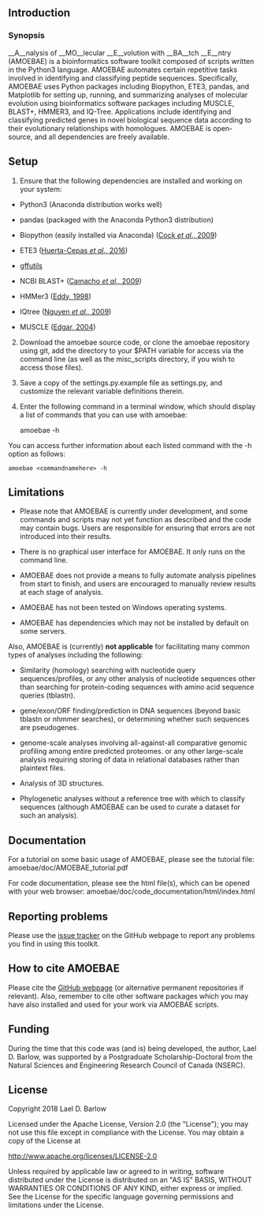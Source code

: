 

## Introduction

### Synopsis 
__A__nalysis of __MO__lecular __E__volution with __BA__tch __E__ntry (AMOEBAE)
is a bioinformatics software toolkit composed of scripts written in the Python3
language. AMOEBAE automates certain repetitive tasks involved in identifying
and classifying peptide sequences. Specifically, AMOEBAE uses Python
packages including Biopython, ETE3, pandas, and Matplotlib for setting up,
running, and summarizing analyses of molecular evolution using bioinformatics
software packages including MUSCLE, BLAST+, HMMER3, and IQ-Tree.  Applications
include identifying and classifying predicted genes in novel biological
sequence data according to their evolutionary relationships with homologues.
AMOEBAE is open-source, and all dependencies are freely available.


## Setup

1) Ensure that the following dependencies are installed and working on your
system:

- Python3 (Anaconda distribution works well)

- pandas (packaged with the Anaconda Python3 distribution)

- Biopython (easily installed via Anaconda) ([Cock *et  al*., 2009](https://academic.oup.com/bioinformatics/article/25/11/1422/330687))

- ETE3 ([Huerta-Cepas *et  al*., 2016](https://academic.oup.com/mbe/article/33/6/1635/2579822))

- [gffutils](https://pythonhosted.org/gffutils/) 

- NCBI BLAST+ ([Camacho *et  al*., 2009](https://bmcbioinformatics.biomedcentral.com/articles/10.1186/1471-2105-10-421))

- HMMer3 ([Eddy, 1998](https://doi.org/10.1093/bioinformatics/14.9.755))

- IQtree ([Nguyen *et  al*., 2009](https://academic.oup.com/mbe/article/32/1/268/2925592))

- MUSCLE ([Edgar, 2004](https://bmcbioinformatics.biomedcentral.com/articles/10.1186/1471-2105-5-113))

2) Download the amoebae source code, or clone the amoebae repository using git,
add the directory to your $PATH variable for access via the command line (as
well as the misc\_scripts directory, if you wish to access those files).

3) Save a copy of the settings.py.example file as settings.py, and customize
the relevant variable definitions therein.

4) Enter the following command in a terminal window, which should display a
list of commands that you can use with amoebae:

    amoebae -h

You can access further information about each listed command with the -h option
as follows:

    amoebae <commandnamehere> -h


## Limitations

- Please note that AMOEBAE is currently under development, and some commands and
  scripts may not yet function as described and the code may contain bugs. Users are
  responsible for ensuring that errors are not introduced into their results.

- There is no graphical user interface for AMOEBAE. It only runs on the command line.

- AMOEBAE does not provide a means to fully automate analysis pipelines from
  start to finish, and users are encouraged to manually review results at each
  stage of analysis.

- AMOEBAE has not been tested on Windows operating systems.

- AMOEBAE has dependencies which may not be installed by default on some servers.

Also, AMOEBAE is (currently) **not applicable** for facilitating many common
types of analyses including the following:

- Similarity (homology) searching with nucleotide query sequences/profiles, or
  any other analysis of nucleotide sequences other than searching for
  protein-coding sequences with amino acid sequence queries (tblastn).

- gene/exon/ORF finding/prediction in DNA sequences (beyond basic tblastn or
  nhmmer searches), or determining whether such sequences are pseudogenes.

- genome-scale analyses involving all-against-all comparative genomic profiling
  among entire predicted proteomes. or any other large-scale analysis requiring
  storing of data in relational databases rather than plaintext files.

- Analysis of 3D structures.

- Phylogenetic analyses without a reference tree with which to classify
  sequences (although AMOEBAE can be used to curate a dataset for such an
  analysis). 


## Documentation

For a tutorial on some basic usage of AMOEBAE, please see the tutorial file:
amoebae/doc/AMOEBAE_tutorial.pdf 

For code documentation, please see the html file(s), which can be opened with
your web browser: amoebae/doc/code_documentation/html/index.html


## Reporting problems

Please use the [issue tracker](https://github.com/laelbarlow) on the GitHub
webpage to report any problems you find in using this toolkit.


## How to cite AMOEBAE

Please cite the [GitHub webpage](https://github.com/laelbarlow) (or alternative
permanent repositories if relevant). Also, remember to cite other software
packages which you may have also installed and used for your work via AMOEBAE
scripts.


## Funding

During the time that this code was (and is) being developed, the author, Lael
D. Barlow, was supported by a Postgraduate Scholarship-Doctoral from the
Natural Sciences and Engineering Research Council of Canada (NSERC). 

## License

Copyright 2018 Lael D. Barlow

Licensed under the Apache License, Version 2.0 (the "License");
you may not use this file except in compliance with the License.
You may obtain a copy of the License at

http://www.apache.org/licenses/LICENSE-2.0

Unless required by applicable law or agreed to in writing, software
distributed under the License is distributed on an "AS IS" BASIS,
WITHOUT WARRANTIES OR CONDITIONS OF ANY KIND, either express or implied.
See the License for the specific language governing permissions and
limitations under the License.


